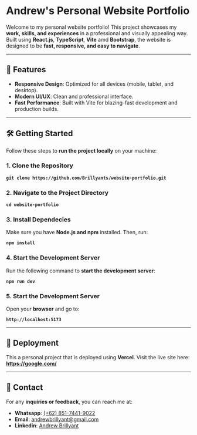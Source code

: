# Andrew's Personal Website Portfolio

Welcome to my personal website portfolio! This project showcases my **work, skills, and experiences** in a professional and visually appealing way. Built using **React.js**, **TypeScript**, **Vite** amd **Bootstrap**, the website is designed to be **fast, responsive, and easy to navigate**.

---

## 🚀 Features
- **Responsive Design**: Optimized for all devices (mobile, tablet, and desktop).
- **Modern UI/UX**: Clean and professional interface.
- **Fast Performance**: Built with Vite for blazing-fast development and production builds.

---

## 🛠️ Getting Started
Follow these steps to **run the project locally** on your machine:

### 1. Clone the Repository
**```git clone https://github.com/Brillyants/website-portfolio.git```**

### 2. Navigate to the Project Directory
**```cd website-portfolio```**

### 3. Install Dependecies
Make sure you have **Node.js and npm** installed. Then, run:

**```npm install```**
### 4. Start the Development Server
Run the following command to **start the development server**:

**```npm run dev```**
### 5. Start the Development Server
Open your **browser** and go to:

**```http://localhost:5173```**

---

## 📂 Deployment
This a personal project that is deployed using **Vercel**. Visit the live site here: **https://google.com/**

---

## 📧 Contact
For any **inquiries or feedback**, you can reach me at:
- **Whatsapp**: [(+62) 851-7441-9022](http://wa.me/6285174419022)
- **Email**: andrewbrillyant@gmail.com
- **Linkedin**: [Andrew Brillyant](https://www.linkedin.com/in/andrew-brillyant/)
